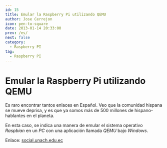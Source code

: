 ```yaml
---
id: 15
title: Emular la Raspberry Pi utilizando QEMU
author: Jose Cerrejon
icon: pen-to-square
date: 2013-01-14 20:33:00
prev: /es/
next: false
category:
  - Raspberry PI
tag:
  - Raspberry PI
---
```


# Emular la Raspberry Pi utilizando QEMU

Es raro encontrar tantos enlaces en Español. Veo que la comunidad hispana se mueve deprisa, y es que ya somos más de 500 millones de hispano-hablantes en el planeta.

En esta caso, se indica una manera de emular el sistema operativo *Raspbian* en un *PC* con una aplicación llamada *QEMU* bajo *Windows*.

Enlace: [social.unach.edu.ec](http://social.unach.edu.ec/raspberrypi/2013/01/11/raspberry-pi-utilizando-qemu/)